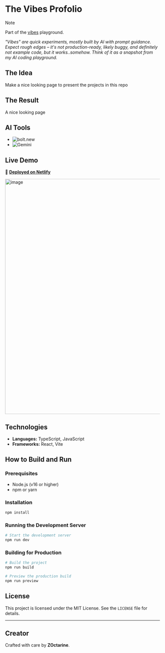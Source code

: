 # The Vibes Profolio

> [!NOTE] 
> Part of the [vibes](https://github.com/vibes) playground.
>
> *"Vibes" are quick experiments, mostly built by AI with prompt guidance. Expect rough edges – it's not production-ready, likely buggy, and definitely not example code, but it works..somehow. Think of it as a snapshot from my AI coding playground.*


## The Idea  
Make a nice looking page to present the projects in this repo

## The Result  
A nice looking page

## AI Tools
- ![bolt.new](https://img.shields.io/badge/Bolt.new-99.99%25-blue?style=social)
- ![Gemini](https://img.shields.io/badge/Gemini-images-blue?style=social)

## Live Demo  
🚀 [**Deployed on Netlify**](https://gleaming-platypus-039e51.netlify.app/)

<img width="764" alt="image" src="https://github.com/user-attachments/assets/6371d15e-bc52-4ec3-856f-0e2c785e0890" />

## Technologies  
- **Languages:** TypeScript, JavaScript  
- **Frameworks:** React, Vite  


## How to Build and Run  

### Prerequisites  
- Node.js (v16 or higher)  
- npm or yarn  

### Installation  
```bash
npm install
```

### Running the Development Server  
```bash
# Start the development server
npm run dev
```

### Building for Production  
```bash
# Build the project
npm run build

# Preview the production build
npm run preview
```

## License  
This project is licensed under the MIT License. See the `LICENSE` file for details.

---

## Creator  
Crafted with care by **ZOctarine**.
